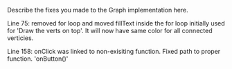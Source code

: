Describe the fixes you made to the Graph implementation here.

Line 75: removed for loop and moved fillText inside the for loop initially used for 'Draw the verts on top'. It will now have same color for all connected verticies.

Line 158: onClick was linked to non-exisiting function. Fixed path to proper function. 'onButton()'


